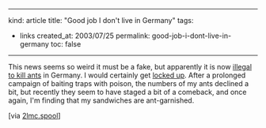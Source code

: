 -----
kind: article
title: "Good job I don't live in Germany"
tags:
- links
created_at: 2003/07/25
permalink: good-job-i-dont-live-in-germany
toc: false
-----

<p>This news seems so weird it must be a fake, but apparently it is now <a href="http://www.metro.co.uk/metro/weird/article.html?in_page_id=4&in_article_id=10289" title="Metro Cafe">illegal to kill ants</a> in Germany. I would certainly get <a href="http://www.rousette.org.uk/blog/archives/invasion-of-the-2mm-long-ants/">locked up</a>. After a prolonged campaign of baiting traps with poison, the numbers of my ants declined a bit, but recently they seem to have staged a bit of a comeback, and once again, I'm finding that my sandwiches are ant-garnished.</p>

<p>[via <a href="http://2lmc.org/spool/">2lmc.spool</a>]</p>


